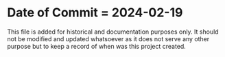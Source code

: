# Date of Commit = 2024-02-19

This file is added for historical and documentation purposes only.
It should not be modified and updated whatsoever as it does not serve any other purpose but to keep a record of when was this project created.